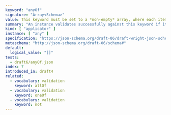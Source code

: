```yaml
---
keyword: "anyOf"
signature: "Array<Schema>"
value: This keyword must be set to a *non-empty* array, where each item is a valid JSON Schema
summary: "An instance validates successfully against this keyword if it validates successfully against at least one schema defined by this keyword's value."
kind: [ "applicator" ]
instance: [ "any" ]
specification: "https://json-schema.org/draft-06/draft-wright-json-schema-validation-01#rfc.section.6.27"
metaschema: "http://json-schema.org/draft-06/schema#"
default:
  logical_value: "[]"
tests:
  - draft6/anyOf.json
index: 7
introduced_in: draft4
related:
  - vocabulary: validation
    keyword: allOf
  - vocabulary: validation
    keyword: oneOf
  - vocabulary: validation
    keyword: not
---
```

